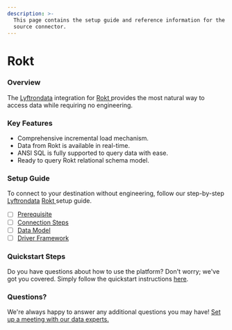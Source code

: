 ```yaml
---
description: >-
  This page contains the setup guide and reference information for the Rokt 
  source connector.
---
```


# Rokt

### Overview

The [Lyftrondata](https://www.lyftrondata.com/) integration for [Rokt ](../rokt-/None/)provides the most natural way to access data while requiring no engineering.

### Key Features

* Comprehensive incremental load mechanism.
* Data from Rokt is available in real-time.
* ANSI SQL is fully supported to query data with ease.
* Ready to query Rokt relational schema model.

### Setup Guide

To connect to your destination without engineering, follow our step-by-step [Lyftrondata](https://www.lyftrondata.com/) [Rokt ](../rokt-/None/)setup guide.

* [ ] [Prerequisite](prerequisite.md)
* [ ] [Connection Steps](connection-steps.md)
* [ ] [Data Model](data-model/erd.md)
* [ ] [Driver Framework](driver-framework/)

### Quickstart Steps

Do you have questions about how to use the platform? Don't worry; we've got you covered. Simply follow the quickstart instructions [here](../../).

### Questions? <a href="#questions" id="questions"></a>

We're always happy to answer any additional questions you may have! [Set up a meeting with our data experts.](https://www.lyftrondata.com/book-a-meeting/)
